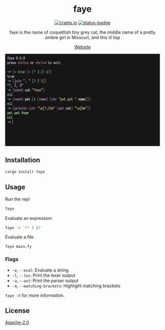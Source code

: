 <div align="center">
<h1>faye</h1>


[![crates.io](https://img.shields.io/crates/v/faye.svg)](https://crates.io/crates/faye)
[![status-badge](https://ci.codeberg.org/api/badges/12559/status.svg)](https://ci.codeberg.org/repos/12559)

faye is the name of coquettish tiny grey cat, the middle name of a pretty ombre girl in Missouri, and this lil lisp

[Website](https://faye.codeberg.page)

![scrot](.meta/repl.png)
</div>

## Installation

```sh
cargo install faye
```

## Usage

Run the repl

```sh
faye
```

Evaluate an expression

```sh
faye -e '(* 3 2)'
```

Evaluate a file

```sh
faye main.fy
```

### Flags

- `-e`, `--eval`: Evaluate a string
- `-l`, `--lex`: Print the lexer output
- `-a`, `--ast`: Print the parser output
- `-m`, `--matching-brackets`: Highlight matching brackets

`faye -h` for more information.

## License

[Apache-2.0](LICENSE)